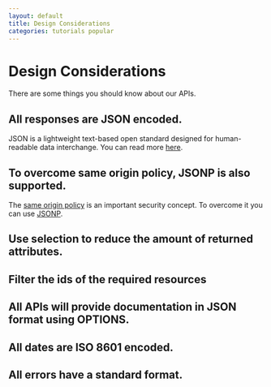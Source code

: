 ```yaml
---
layout: default
title: Design Considerations
categories: tutorials popular
---
```


# Design Considerations

There are some things you should know about our APIs.

## All responses are JSON encoded.
JSON is a lightweight text-based open standard designed for human-readable data interchange. You can read more [here](http://en.wikipedia.org/wiki/JSON).

## To overcome same origin policy, JSONP is also supported.
The [same origin policy](http://en.wikipedia.org/wiki/Same_origin_policy) is an important security concept. To overcome it you can use [JSONP](http://en.wikipedia.org/wiki/JSONP).

## Use selection to reduce the amount of returned attributes.

## Filter the ids of the required resources

## All APIs will provide documentation in JSON format using OPTIONS.

## All dates are ISO 8601 encoded.

## All errors have a standard format.

